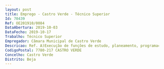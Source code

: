 ```yaml
--- 
layout: post
title: Emprego - Castro Verde - Técnico Superior
Id: 70439
Ref: OE201910/0084
DataAbertura: 2019-10-03
DataFecho: 2019-10-17
Trabalho: Técnico Superior
Empregador: Câmara Municipal de Castro Verde
Descricao: Ref. A)Execução de funções de estudo, planeamento, programação, avaliação e aplicação de métodos e processos de natureza técnica, que fundamentem e preparem a decisão. Elaboração de pareceres e projetos, com diversos graus de complexidade, e execução de outras atividades de apoio geral ou especializado nas áreas de atuação comuns, instrumentais e operativas nas diversas áreas de atuação dos órgãos e serviços. Exercer as funções com autonomia técnica. Gestão da integração do município de Castro Verde na Rede Mundial da Biosfera  Captação de recursos internacionais na área ambiental, nomeadamente através do acompanhamento e assessoria dos programas na área do ambiente  desenvolvimento, planeamento, divulgação e realização de ações de formação diversas, colaboração na preparação do programa da visita e acompanhamento de delegações estrangeiras que manifestem o interesse de contactar com o município  desenvolvimento, planeamento e acompanhamento dos processos relativos à participação do município em organismos e reuniões internacionais de natureza política, económica e cultural  Acompanhamento do funcionamento de outras organizações a que o município não pertença mas cuja atividade tenha interesse.
CodigoPostal: 7780-217 CASTRO VERDE
Concelho: Castro Verde
Distrito: Beja
--- 
```


